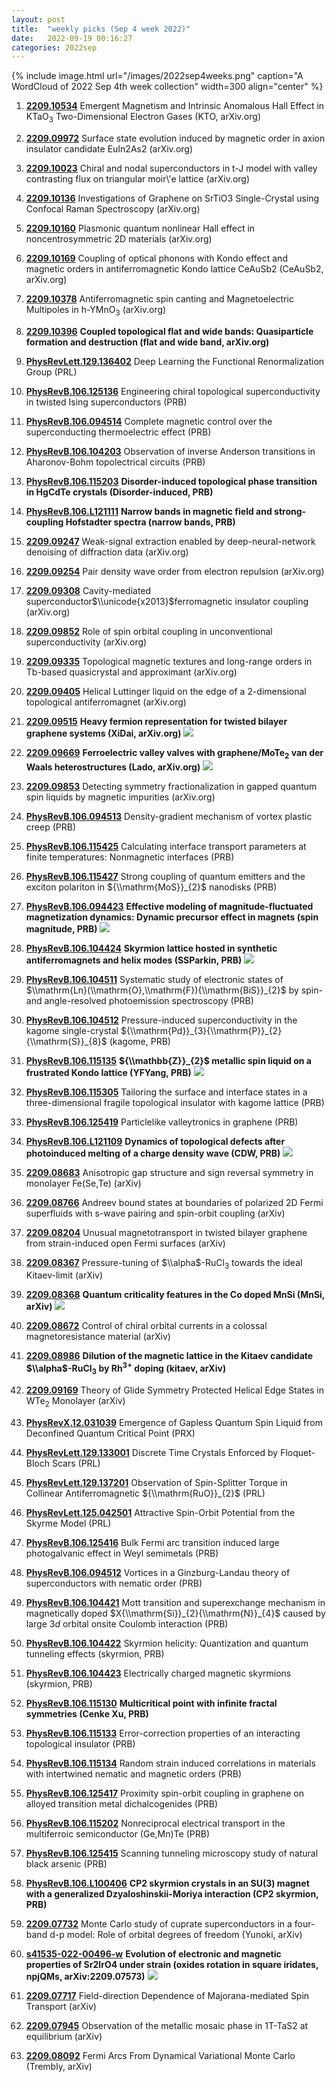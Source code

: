 ```yaml
---
layout: post
title:  "weekly picks (Sep 4 week 2022)"
date:   2022-09-19 00:16:27
categories: 2022sep
---
```


{% include image.html url="/images/2022sep4weeks.png" caption="A WordCloud of 2022 Sep 4th week collection" width=300 align="center" %}

1. **[2209.10534](http://arxiv.org/abs/2209.10534)** Emergent Magnetism and Intrinsic Anomalous Hall Effect in KTaO$_3$ Two-Dimensional Electron Gases (KTO, arXiv.org)

1. **[2209.09972](http://arxiv.org/abs/2209.09972)** Surface state evolution induced by magnetic order in axion insulator candidate EuIn2As2 (arXiv.org)

1. **[2209.10023](http://arxiv.org/abs/2209.10023)** Chiral and nodal superconductors in t-J model with valley contrasting flux on triangular moir\\'e lattice (arXiv.org)

1. **[2209.10136](http://arxiv.org/abs/2209.10136)** Investigations of Graphene on SrTiO3 Single-Crystal using Confocal Raman Spectroscopy (arXiv.org)

1. **[2209.10160](http://arxiv.org/abs/2209.10160)** Plasmonic quantum nonlinear Hall effect in noncentrosymmetric 2D materials (arXiv.org)

1. **[2209.10169](http://arxiv.org/abs/2209.10169)** Coupling of optical phonons with Kondo effect and magnetic orders in antiferromagnetic Kondo lattice CeAuSb2 (CeAuSb2, arXiv.org)

1. **[2209.10378](http://arxiv.org/abs/2209.10378)** Antiferromagnetic spin canting and Magnetoelectric Multipoles in h-YMnO$_3$ (arXiv.org)

1. **[2209.10396](http://arxiv.org/abs/2209.10396)** **Coupled topological flat and wide bands: Quasiparticle formation and destruction (flat and wide band, arXiv.org)**

1. **[PhysRevLett.129.136402](https://link.aps.org/doi/10.1103/PhysRevLett.129.136402)** Deep Learning the Functional Renormalization Group (PRL)

1. **[PhysRevB.106.125136](https://link.aps.org/doi/10.1103/PhysRevB.106.125136)** Engineering chiral topological superconductivity in twisted Ising superconductors (PRB)

1. **[PhysRevB.106.094514](https://link.aps.org/doi/10.1103/PhysRevB.106.094514)** Complete magnetic control over the superconducting thermoelectric effect (PRB)

1. **[PhysRevB.106.104203](https://link.aps.org/doi/10.1103/PhysRevB.106.104203)** Observation of inverse Anderson transitions in Aharonov-Bohm topolectrical circuits (PRB)

1. **[PhysRevB.106.115203](https://link.aps.org/doi/10.1103/PhysRevB.106.115203)** **Disorder-induced topological phase transition in HgCdTe crystals (Disorder-induced, PRB)**

1. **[PhysRevB.106.L121111](https://link.aps.org/doi/10.1103/PhysRevB.106.L121111)** **Narrow bands in magnetic field and strong-coupling Hofstadter spectra (narrow bands, PRB)**


1. **[2209.09247](http://arxiv.org/abs/2209.09247)** Weak-signal extraction enabled by deep-neural-network denoising of diffraction data (arXiv.org)

1. **[2209.09254](http://arxiv.org/abs/2209.09254)** Pair density wave order from electron repulsion (arXiv.org)

1. **[2209.09308](http://arxiv.org/abs/2209.09308)** Cavity-mediated superconductor$\\unicode{x2013}$ferromagnetic insulator coupling (arXiv.org)

1. **[2209.09852](http://arxiv.org/abs/2209.09852)** Role of spin orbital coupling in unconventional superconductivity (arXiv.org)

1. **[2209.09335](http://arxiv.org/abs/2209.09335)** Topological magnetic textures and long-range orders in Tb-based quasicrystal and approximant (arXiv.org)

1. **[2209.09405](http://arxiv.org/abs/2209.09405)** Helical Luttinger liquid on the edge of a 2-dimensional topological antiferromagnet (arXiv.org)

1. **[2209.09515](http://arxiv.org/abs/2209.09515)** **Heavy fermion representation for twisted bilayer graphene systems (XiDai, arXiv.org)** ![](/images/2209.09515.pdf.jpg)

1. **[2209.09669](http://arxiv.org/abs/2209.09669)** **Ferroelectric valley valves with graphene/MoTe$_2$ van der Waals heterostructures (Lado, arXiv.org)** ![](/images/2209.09669.pdf.jpg)

1. **[2209.09853](http://arxiv.org/abs/2209.09853)** Detecting symmetry fractionalization in gapped quantum spin liquids by magnetic impurities (arXiv.org)

1. **[PhysRevB.106.094513](https://link.aps.org/doi/10.1103/PhysRevB.106.094513)** Density-gradient mechanism of vortex plastic creep (PRB)

1. **[PhysRevB.106.115425](https://link.aps.org/doi/10.1103/PhysRevB.106.115425)** Calculating interface transport parameters at finite temperatures: Nonmagnetic interfaces (PRB)

1. **[PhysRevB.106.115427](https://link.aps.org/doi/10.1103/PhysRevB.106.115427)** Strong coupling of quantum emitters and the exciton polariton in ${\\mathrm{MoS}}_{2}$ nanodisks (PRB)

1. **[PhysRevB.106.094423](https://link.aps.org/doi/10.1103/PhysRevB.106.094423)** **Effective modeling of magnitude-fluctuated magnetization dynamics: Dynamic precursor effect in magnets (spin magnitude, PRB)** ![](/images/PhysRevB.106.094423.pdf.jpg)

1. **[PhysRevB.106.104424](https://link.aps.org/doi/10.1103/PhysRevB.106.104424)** **Skyrmion lattice hosted in synthetic antiferromagnets and helix modes (SSParkin, PRB)** ![](/images/PhysRevB.106.104424.pdf.jpg)

1. **[PhysRevB.106.104511](https://link.aps.org/doi/10.1103/PhysRevB.106.104511)** Systematic study of electronic states of $\\mathrm{Ln}(\\mathrm{O},\\mathrm{F}){\\mathrm{BiS}}_{2}$ by spin- and angle-resolved photoemission spectroscopy (PRB)

1. **[PhysRevB.106.104512](https://link.aps.org/doi/10.1103/PhysRevB.106.104512)** Pressure-induced superconductivity in the kagome single-crystal ${\\mathrm{Pd}}_{3}{\\mathrm{P}}_{2}{\\mathrm{S}}_{8}$ (kagome, PRB)

1. **[PhysRevB.106.115135](https://link.aps.org/doi/10.1103/PhysRevB.106.115135)** **${\\mathbb{Z}}_{2}$ metallic spin liquid on a frustrated Kondo lattice (YFYang, PRB)** ![](/images/PhysRevB.106.115135.pdf.jpg)

1. **[PhysRevB.106.115305](https://link.aps.org/doi/10.1103/PhysRevB.106.115305)** Tailoring the surface and interface states in a three-dimensional fragile topological insulator with kagome lattice (PRB)

1. **[PhysRevB.106.125419](https://link.aps.org/doi/10.1103/PhysRevB.106.125419)** Particlelike valleytronics in graphene (PRB)

1. **[PhysRevB.106.L121109](https://link.aps.org/doi/10.1103/PhysRevB.106.L121109)** **Dynamics of topological defects after photoinduced melting of a charge density wave (CDW, PRB)** ![](/images/PhysRevB.106.L121109.pdf.jpg)



1. **[2209.08683](http://arxiv.org/abs/2209.08683)** Anisotropic gap structure and sign reversal symmetry in monolayer Fe(Se,Te) (arXiv)

1. **[2209.08766](http://arxiv.org/abs/2209.08766)** Andreev bound states at boundaries of polarized 2D Fermi superfluids with s-wave pairing and spin-orbit coupling (arXiv)

1. **[2209.08204](http://arxiv.org/abs/2209.08204)** Unusual magnetotransport in twisted bilayer graphene from strain-induced open Fermi surfaces (arXiv)

1. **[2209.08367](http://arxiv.org/abs/2209.08367)** Pressure-tuning of $\\alpha$-RuCl$_3$ towards the ideal Kitaev-limit (arXiv)

1. **[2209.08368](http://arxiv.org/abs/2209.08368)** **Quantum criticality features in the Co doped MnSi (MnSi, arXiv)** ![](/images/2209.08368.pdf.jpg)

1. **[2209.08672](http://arxiv.org/abs/2209.08672)** Control of chiral orbital currents in a colossal magnetoresistance material (arXiv)

1. **[2209.08986](http://arxiv.org/abs/2209.08986)** **Dilution of the magnetic lattice in the Kitaev candidate $\\alpha$-RuCl$_3$ by Rh$^{3+}$ doping (kitaev, arXiv)**

1. **[2209.09169](http://arxiv.org/abs/2209.09169)** Theory of Glide Symmetry Protected Helical Edge States in WTe$_{2}$ Monolayer (arXiv)




1. **[PhysRevX.12.031039](https://link.aps.org/doi/10.1103/PhysRevX.12.031039)** Emergence of Gapless Quantum Spin Liquid from Deconfined Quantum Critical Point (PRX)

1. **[PhysRevLett.129.133001](https://link.aps.org/doi/10.1103/PhysRevLett.129.133001)** Discrete Time Crystals Enforced by Floquet-Bloch Scars (PRL)

1. **[PhysRevLett.129.137201](https://link.aps.org/doi/10.1103/PhysRevLett.129.137201)** Observation of Spin-Splitter Torque in Collinear Antiferromagnetic ${\\mathrm{RuO}}_{2}$ (PRL)

1. **[PhysRevLett.125.042501](https://link.aps.org/doi/10.1103/PhysRevLett.125.042501)** Attractive Spin-Orbit Potential from the Skyrme Model (PRL)

1. **[PhysRevB.106.125416](https://link.aps.org/doi/10.1103/PhysRevB.106.125416)** Bulk Fermi arc transition induced large photogalvanic effect in Weyl semimetals (PRB)

1. **[PhysRevB.106.094512](https://link.aps.org/doi/10.1103/PhysRevB.106.094512)** Vortices in a Ginzburg-Landau theory of superconductors with nematic order (PRB)

1. **[PhysRevB.106.104421](https://link.aps.org/doi/10.1103/PhysRevB.106.104421)** Mott transition and superexchange mechanism in magnetically doped $X{\\mathrm{Si}}_{2}{\\mathrm{N}}_{4}$ caused by large $3d$ orbital onsite Coulomb interaction (PRB)

1. **[PhysRevB.106.104422](https://link.aps.org/doi/10.1103/PhysRevB.106.104422)** Skyrmion helicity: Quantization and quantum tunneling effects (skyrmion, PRB)

1. **[PhysRevB.106.104423](https://link.aps.org/doi/10.1103/PhysRevB.106.104423)** Electrically charged magnetic skyrmions (skyrmion, PRB)

1. **[PhysRevB.106.115130](https://link.aps.org/doi/10.1103/PhysRevB.106.115130)** **Multicritical point with infinite fractal symmetries (Cenke Xu, PRB)**

1. **[PhysRevB.106.115133](https://link.aps.org/doi/10.1103/PhysRevB.106.115133)** Error-correction properties of an interacting topological insulator (PRB)

1. **[PhysRevB.106.115134](https://link.aps.org/doi/10.1103/PhysRevB.106.115134)** Random strain induced correlations in materials with intertwined nematic and magnetic orders (PRB)

1. **[PhysRevB.106.125417](https://link.aps.org/doi/10.1103/PhysRevB.106.125417)** Proximity spin-orbit coupling in graphene on alloyed transition metal dichalcogenides (PRB)

1. **[PhysRevB.106.115202](https://link.aps.org/doi/10.1103/PhysRevB.106.115202)** Nonreciprocal electrical transport in the multiferroic semiconductor (Ge,Mn)Te (PRB)

1. **[PhysRevB.106.125415](https://link.aps.org/doi/10.1103/PhysRevB.106.125415)** Scanning tunneling microscopy study of natural black arsenic (PRB)

1. **[PhysRevB.106.L100406](https://link.aps.org/doi/10.1103/PhysRevB.106.L100406)**  **CP2 skyrmion crystals in an SU(3) magnet with a generalized Dzyaloshinskii-Moriya interaction (CP2 skyrmion, PRB)**


1. **[2209.07732](http://arxiv.org/abs/2209.07732)** Monte Carlo study of cuprate superconductors in a four-band d-p model: Role of orbital degrees of freedom (Yunoki, arXiv)

1. **[s41535-022-00496-w](https://www.nature.com/articles/s41535-022-00496-w)** **Evolution of electronic and magnetic properties of Sr2IrO4 under strain (oxides rotation in square iridates, npjQMs, arXiv:2209.07573)** ![](/images/s41535-022-00496-w.pdf.jpg)

1. **[2209.07717](http://arxiv.org/abs/2209.07717)** Field-direction Dependence of Majorana-mediated Spin Transport (arXiv)

1. **[2209.07945](http://arxiv.org/abs/2209.07945)** Observation of the metallic mosaic phase in 1T-TaS2 at equilibrium (arXiv)

1. **[2209.08092](http://arxiv.org/abs/2209.08092)** Fermi Arcs From Dynamical Variational Monte Carlo (Trembly, arXiv)


